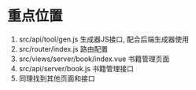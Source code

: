 # 重点位置

1. src/api/tool/gen.js 生成器JS接口, 配合后端生成器使用
2. src/router/index.js 路由配置
3. src/views/server/book/index.vue 书籍管理页面
4. src/api/server/book.js 书籍管理接口
5. 同理找到其他页面和接口


